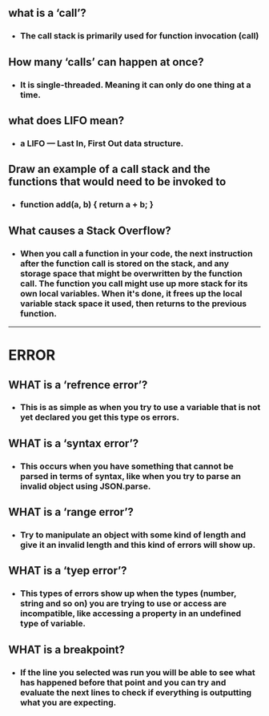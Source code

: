 ## what is a ‘call’?
 - ### The call stack is primarily used for function invocation (call)
 
## How many ‘calls’ can happen at once?
 - ### It is single-threaded. Meaning it can only do one thing at a time.

## what does LIFO mean?
 - ### a LIFO — Last In, First Out data structure.

## Draw an example of a call stack and the functions that would need to be invoked to
 - ### function add(a, b) { return a + b; }

## What causes a Stack Overflow?
 - ### When you call a function in your code, the next instruction after the function call is stored on the stack, and any storage space that might be overwritten by the function call. The function you call might use up more stack for its own local variables. When it's done, it frees up the local variable stack space it used, then returns to the previous function.
---
# ERROR
## WHAT is a ‘refrence error’?
 - ### This is as simple as when you try to use a variable that is not yet declared you get this type os errors.

## WHAT is a ‘syntax error’?
 - ### This occurs when you have something that cannot be parsed in terms of syntax, like when you try to parse an invalid object using JSON.parse.

## WHAT is a ‘range error’?
 - ### Try to manipulate an object with some kind of length and give it an invalid length and this kind of errors will show up.

## WHAT is a ‘tyep error’?
 - ### This types of errors show up when the types (number, string and so on) you are trying to use or access are incompatible, like accessing a property in an undefined type of variable.

## WHAT is a breakpoint?
 - ### If the line you selected was run you will be able to see what has happened before that point and you can try and evaluate the next lines to check if everything is outputting what you are expecting.

